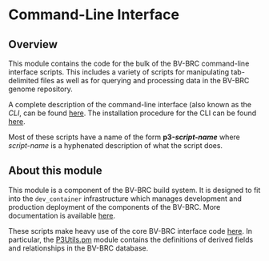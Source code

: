 # Command-Line Interface

## Overview

This module contains the code for the bulk of the BV-BRC command-line interface scripts.  This includes a
variety of scripts for manipulating tab-delimited files as well as for querying and processing data in
the BV-BRC genome repository.

A complete description of the command-line interface (also known as the _CLI_, can be found [here](https://www.bv-brc.org/docs/cli_tutorial/index.html).
The installation procedure for the CLI can be found [here](https://github.com/BV-BRC/BV-BRC-CLI/releases).

Most of these scripts have a name of the form **p3-*script-name*** where *script-name* is a hyphenated description
of what the script does.


## About this module

This module is a component of the BV-BRC build system. It is designed to fit into the
`dev_container` infrastructure which manages development and production deployment of
the components of the BV-BRC. More documentation is available [here](https://github.com/BV-BRC/dev_container/tree/master/README.md).

These scripts make heavy use of the core BV-BRC interface code [here](https://github.com/BV-BRC/p3_core).  In particular, the [P3Utils.pm](https://github.com/BV-BRC/p3_core/blob/master/lib/P3Utils.pm)
module contains the definitions of derived fields and relationships in the BV-BRC database.

